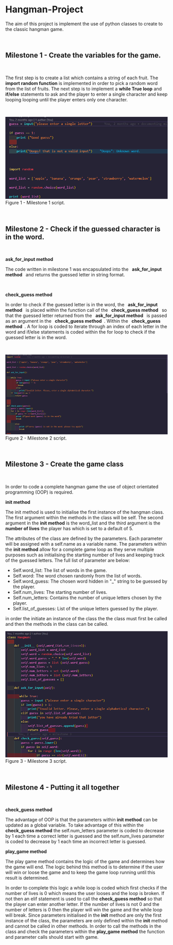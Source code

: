 # Hangman-Project


The aim of this project is implement the use of python classes to create to the classic hangman game. 

&nbsp;

## Milestone 1 - Create the variables for the game. 
&nbsp;


The first step is to create a list which contains a string of each fruit. The __import random function__ is implemented in order to pick a random word from the list of fruits.  The next step is to implement a __while True loop__ and __if/else__ statements to ask and the player to enter a single character and keep looping looping until the player enters only one character.

&nbsp;

![Alt text](Project_Images/Milstone%201.PNG)
Figure 1 - Milestone 1 script.

&nbsp;
## Milestone 2 - Check if the guessed character is in the word.
&nbsp;

__ask_for_input method__
&nbsp;

The code written in milestone 1 was encapsulated into the &ensp;__ask_for_input method__&ensp; and returns the guessed letter in string format.

&nbsp;

__check_guess method__

In order to check if the guessed letter is in the word, the &ensp;__ask_for_input method__&ensp; is placed within the function call of the &ensp;__check_guess method__&ensp; so that 
the guessed letter returned from the &ensp;__ask_for_input method__&ensp; is passed as an argument in the  &ensp;__check_guess method__&ensp;. Within the &ensp;__check_guess method__&ensp;. A for loop is coded to iterate through an index of each letter in the word and if/else statements is coded within the for loop to check if the guessed letter is in the word.

&nbsp;

![Alt text](Project_Images/Milstone%202.PNG)
Figure 2 - Milestone 2 script.

&nbsp;

## Milestone 3 - Create the game class

&nbsp;

In order to code a complete hangman game the use of object orientated programming (OOP) is required.
&nbsp;

__init method__

The init method is used to initialise the first instance of the hangman class. The first argument within the methods in the class will be self. The second argument in the __init method__ is the word_list and the third argument is the __number of lives__ the player has which is set to a default of 5.

The attributes of the class are defined by the parameters. Each parameter will be  assigned with a self.name as a variable name. The parameters within the __init method__ allow for a complete game loop as they serve multiple purposes such as initialising the starting number of lives and keeping track of the guessed letters. The full list of parameter are below:

* Self.word_list: The list of words in the game.
* Self.word: The word chosen randomly from the list of words.
* Self.word_guess: The chosen word hidden in "_" string to be guessed by the player.
* Self.num_lives: The starting number of lives.
* Self.num_letters: Contains the number of unique letters chosen by the player.
* Self.list_of_guesses: List of the unique letters guessed by the player.

in order the initiate an instance of the class the the class must first be called and then the methods in the class can be called. 


![Alt text](Project_Images/Milstone%203.PNG)
Figure 3 - Milestone 3 script.



&nbsp;


## Milestone 4 - Putting it all together
&nbsp;


__check_guess method__
&nbsp;

The advantage of OOP is that the parameters within __init method__ can be updated as a global variable. To take advantage of this within the __check_guess method__  the self.num_letters parameter is coded to decrease by 1 each time a correct letter is guessed and the self.num_lives parameter is coded to decrease by 1 each time an incorrect letter is guessed.
&nbsp;


__play_game method__

The play game method contains the logic of the game and determines how the game will end.
The logic behind this method is to determine if the user will win or loose the game and to keep the game loop running until this result is determined.

In order to complete this logic a while loop is coded which first checks if the number of lives is 0 which means the user looses and the loop is broken. If not then an elif statement is used to call the __check_guess method__ so that the player can enter another letter. If the number of lives is not 0 and the number of letters is 0 then the player will win the game and the while loop will break. Since parameters initialised in the __init__ method are only the first instance of the class, the parameters are only defined within the __init__ method and cannot be called in other methods. In order to call the methods in the class and check the parameters within the __play_game method__ the function and parameter calls should start with game.

